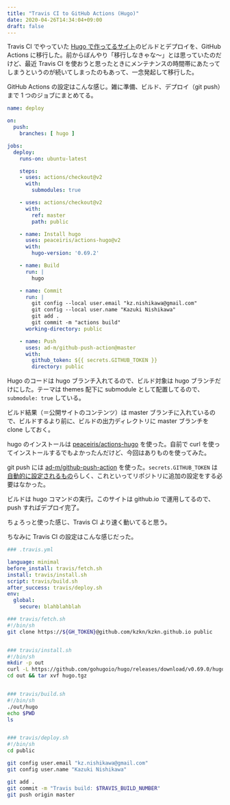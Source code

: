 ```yaml
---
title: "Travis CI to GitHub Actions (Hugo)"
date: 2020-04-26T14:34:04+09:00
draft: false
---
```


Travis CI でやっていた [Hugo で作ってるサイト](https://kazkn.com/)のビルドとデプロイを、GitHub Actions に移行した。前からぼんやり「移行しなきゃな〜」とは思っていたのだけど、最近 Travis CI を使おうと思ったときにメンテナンスの時間帯にあたってしまうというのが続いてしまったのもあって、一念発起して移行した。

GitHub Actions の設定はこんな感じ。雑に準備、ビルド、デプロイ（git push）まで 1 つのジョブにまとめてる。

```yaml
name: deploy

on:
  push:
    branches: [ hugo ]

jobs:
  deploy:
    runs-on: ubuntu-latest

    steps:
    - uses: actions/checkout@v2
      with:
        submodules: true

    - uses: actions/checkout@v2
      with:
        ref: master
        path: public

    - name: Install hugo
      uses: peaceiris/actions-hugo@v2
      with:
        hugo-version: '0.69.2'

    - name: Build
      run: |
        hugo

    - name: Commit
      run: |
        git config --local user.email "kz.nishikawa@gmail.com"
        git config --local user.name "Kazuki Nishikawa"
        git add .
        git commit -m "actions build"
      working-directory: public

    - name: Push
      uses: ad-m/github-push-action@master
      with:
        github_token: ${{ secrets.GITHUB_TOKEN }}
        directory: public
```

Hugo のコードは hugo ブランチ入れてるので、ビルド対象は hugo ブランチだけにした。テーマは themes 配下に submodule として配置してるので、`submodule: true` している。

ビルド結果（＝公開サイトのコンテンツ）は master ブランチに入れているので、ビルドするより前に、ビルドの出力ディレクトリに master ブランチを clone しておく。

hugo のインストールは [peaceiris/actions-hugo](https://github.com/peaceiris/actions-hugo) を使った。自前で curl を使ってインストールするでもよかったんだけど、今回はありものを使ってみた。

git push には [ad-m/github-push-action](https://github.com/ad-m/github-push-action) を使った。`secrets.GITHUB_TOKEN` は[自動的に設定されるもの](https://help.github.com/ja/actions/configuring-and-managing-workflows/authenticating-with-the-github_token)らしく、これといってリポジトリに追加の設定をする必要はなかった。

ビルドは hugo コマンドの実行。このサイトは github.io で運用してるので、push すればデプロイ完了。

ちょろっと使った感じ、Travis CI より速く動いてると思う。

ちなみに Travis CI の設定はこんな感じだった。

```yaml
### .travis.yml

language: minimal
before_install: travis/fetch.sh
install: travis/install.sh
script: travis/build.sh
after_success: travis/deploy.sh
env:
  global:
    secure: blahblahblah
```

```sh
### travis/fetch.sh
#!/bin/sh
git clone https://${GH_TOKEN}@github.com/kzkn/kzkn.github.io public


### travis/install.sh
#!/bin/sh
mkdir -p out
curl -L https://github.com/gohugoio/hugo/releases/download/v0.69.0/hugo_0.69.0_Linux-64bit.tar.gz >out/hugo.tgz
cd out && tar xvf hugo.tgz


### travis/build.sh
#!/bin/sh
./out/hugo
echo $PWD
ls


### travis/deploy.sh
#!/bin/sh
cd public

git config user.email "kz.nishikawa@gmail.com"
git config user.name "Kazuki Nishikawa"

git add .
git commit -m "Travis build: $TRAVIS_BUILD_NUMBER"
git push origin master
```
